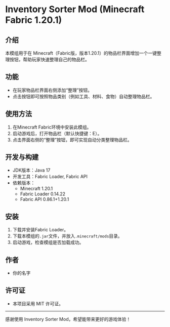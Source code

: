 # Inventory Sorter Mod (Minecraft Fabric 1.20.1)

## 介绍
本模组用于在 Minecraft（Fabric版，版本1.20.1）的物品栏界面增加一个一键整理按钮，帮助玩家快速整理自己的物品栏。

## 功能
- 在玩家物品栏界面右侧添加“整理”按钮。
- 点击按钮即可按照物品类别（例如工具、材料、食物）自动整理物品栏。

## 使用方法
1. 在Minecraft Fabric环境中安装此模组。
2. 启动游戏后，打开物品栏（默认快捷键：E）。
3. 点击界面右侧的“整理”按钮，即可实现自动分类整理物品栏。

## 开发与构建
- JDK版本：Java 17
- 开发工具：Fabric Loader, Fabric API
- 依赖版本：
  - Minecraft 1.20.1
  - Fabric Loader 0.14.22
  - Fabric API 0.86.1+1.20.1

## 安装
1. 下载并安装Fabric Loader。
2. 下载本模组的`.jar`文件，并放入`.minecraft/mods`目录。
3. 启动游戏，检查模组是否加载成功。

## 作者
- 你的名字

## 许可证
- 本项目采用 MIT 许可证。

---

感谢使用 Inventory Sorter Mod，希望能带来更好的游戏体验！
